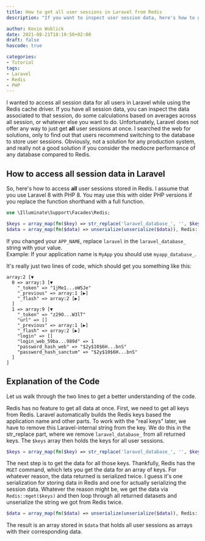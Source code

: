 ```yaml
---
title: How to get all user sessions in Laravel from Redis
description: "If you want to inspect user session data, here's how to get all that data from Redis."

author: Kevin Woblick
date: 2021-08-21T18:19:50+02:00
draft: false
hascode: true

categories:
- Tutorial
tags:
- Laravel
- Redis
- PHP
---
```


I wanted to access all session data for all users in Laravel while using the Redis cache driver. If you have all session data, you can inspect the data associated to that session, do some calculations based on averages across all session, or whatever else you want to do.
Unfortunately, Laravel does not offer any way to just get **all** user sessions at once. I searched the web for solutions, only to find out that users recommend switching to the database to store user sessions. Obviously, not a solution for any production system, and really not a good solution if you consider the mediocre performance of any database compared to Redis.

## How to access all session data in Laravel

So, here's how to access **all** user sessions stored in Redis. I assume that you use Laravel 8 with PHP 8. You may use this with older PHP versions if you replace the function shorthand with a full function.

```php
use \Illuminate\Support\Facades\Redis;

$keys = array_map(fn($key) => str_replace('laravel_database_', '', $key), Redis::keys('*'));
$data = array_map(fn($data) => unserialize(unserialize($data)), Redis::mget($keys));
```

If you changed your `APP_NAME`, replace `laravel` in the `laravel_database_` string with your value.  
Example: If your application name is `MyApp` you should use `myapp_database_`.

It's really just two lines of code, which should get you something like this:

```
array:2 [▼
  0 => array:3 [▼
    "_token" => "1jMe1...oWSJe"
    "_previous" => array:1 [▶]
    "_flash" => array:2 [▶]
  ]
  1 => array:9 [▼
    "_token" => "z29O...W3lT"
    "url" => []
    "_previous" => array:1 [▶]
    "_flash" => array:2 [▶]
    "login" => []
    "login_web_59ba...989d" => 1
    "password_hash_web" => "$2y$10$6H...bnS"
    "password_hash_sanctum" => "$2y$10$6H...bnS"
  ]
]
```


## Explanation of the Code

Let us walk through the two lines to get a better understanding of the code.

Redis has no feature to get all data at once. First, we need to get all keys from Redis. Laravel automatically builds the Redis keys based the application name and other parts. To work with the "real keys" later, we have to remove this Laravel-internal string from the key. We do this in the str_replace part, where we remove `laravel_database_` from all returned keys. The `$keys` array then holds the keys for all user sessions.

```php
$keys = array_map(fn($key) => str_replace('laravel_database_', '', $key), Redis::keys('laravel_database_*'));
```

The next step is to get the data for all those keys. Thankfully, Redis has the `MGET` command, which lets you get the data for an array of keys. For whatever reason, the data returned is serialized twice. I guess it's one serialization for storing data in Redis and one for actually serializing the session data. Whatever the reason might be, we get the data via `Redis::mget($keys)` and then loop through all returned datasets and unserialize the string we got from Redis twice.

```php
$data = array_map(fn($data) => unserialize(unserialize($data)), Redis::mget($keys));
```

The result is an array stored in `$data` that holds all user sessions as arrays with their corresponding data.
